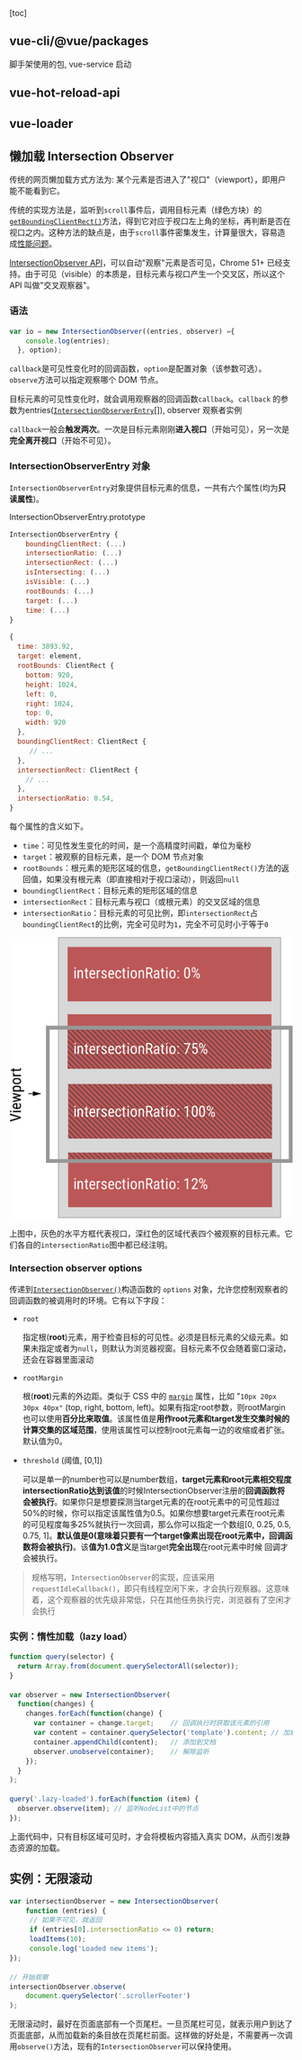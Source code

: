 [toc]

## vue-cli/@vue/packages

脚手架使用的包, vue-service 启动



## vue-hot-reload-api



## vue-loader



## 懒加载 Intersection Observer

传统的网页懒加载方式方法为: 某个元素是否进入了"视口"（viewport），即用户能不能看到它。

传统的实现方法是，监听到`scroll`事件后，调用目标元素（绿色方块）的[`getBoundingClientRect()`](https://developer.mozilla.org/en/docs/Web/API/Element/getBoundingClientRect)方法，得到它对应于视口左上角的坐标，再判断是否在视口之内。这种方法的缺点是，由于`scroll`事件密集发生，计算量很大，容易造成[性能问题](http://www.ruanyifeng.com/blog/2015/09/web-page-performance-in-depth.html)。

[IntersectionObserver API](https://wicg.github.io/IntersectionObserver/)，可以自动"观察"元素是否可见，Chrome 51+ 已经支持。由于可见（visible）的本质是，目标元素与视口产生一个交叉区，所以这个 API 叫做"交叉观察器"。

### 语法

```javascript
var io = new IntersectionObserver((entries, observer) ={
    console.log(entries);
  }, option);
```

`callback`是可见性变化时的回调函数，`option`是配置对象（该参数可选）。`observe`方法可以指定观察哪个 DOM 节点。

目标元素的可见性变化时，就会调用观察器的回调函数`callback`。`callback` 的参数为entries([`IntersectionObserverEntry`](https://developer.mozilla.org/en-US/docs/Web/API/IntersectionObserverEntry)[]), observer 观察者实例

`callback`一般会**触发两次**。一次是目标元素刚刚**进入视口**（开始可见），另一次是**完全离开视口**（开始不可见）。

### IntersectionObserverEntry 对象

`IntersectionObserverEntry`对象提供目标元素的信息，一共有六个属性(均为**只读属性**)。

IntersectionObserverEntry.prototype

```js
IntersectionObserverEntry {
    boundingClientRect: (...)
    intersectionRatio: (...)
    intersectionRect: (...)
    isIntersecting: (...)
    isVisible: (...)
    rootBounds: (...)
    target: (...)
    time: (...)
}
```



```javascript
{
  time: 3893.92,
  target: element,
  rootBounds: ClientRect {
    bottom: 920,
    height: 1024,
    left: 0,
    right: 1024,
    top: 0,
    width: 920
  },
  boundingClientRect: ClientRect {
     // ...
  },
  intersectionRect: ClientRect {
    // ...
  },
  intersectionRatio: 0.54,
}
```

每个属性的含义如下。

- `time`：可见性发生变化的时间，是一个高精度时间戳，单位为毫秒
- `target`：被观察的目标元素，是一个 DOM 节点对象
- `rootBounds`：根元素的矩形区域的信息，`getBoundingClientRect()`方法的返回值，如果没有根元素（即直接相对于视口滚动），则返回`null`
- `boundingClientRect`：目标元素的矩形区域的信息
- `intersectionRect`：目标元素与视口（或根元素）的交叉区域的信息
- `intersectionRatio`：目标元素的可见比例，即`intersectionRect`占`boundingClientRect`的比例，完全可见时为`1`，完全不可见时小于等于`0`

![img](.\imgs\bg2016110202.png)

上图中，灰色的水平方框代表视口，深红色的区域代表四个被观察的目标元素。它们各自的`intersectionRatio`图中都已经注明。

### Intersection observer options

传递到[`IntersectionObserver()`](https://developer.mozilla.org/zh-CN/docs/Web/API/IntersectionObserver/IntersectionObserver)构造函数的 `options` 对象，允许您控制观察者的回调函数的被调用时的环境。它有以下字段：

- `root`

  指定根(**root**)元素，用于检查目标的可见性。必须是目标元素的父级元素。如果未指定或者为`null`，则默认为浏览器视窗。目标元素不仅会随着窗口滚动，还会在容器里面滚动

- `rootMargin` 

  根(**root**)元素的外边距。类似于 CSS 中的  [`margin`](https://developer.mozilla.org/zh-CN/docs/Web/CSS/margin) 属性，比如 "`10px 20px 30px 40px"` (top, right, bottom, left)。如果有指定root参数，则rootMargin也可以使用**百分比来取值**。该属性值是**用作root元素和target发生交集时候的计算交集的区域范围**，使用该属性可以控制root元素每一边的收缩或者扩张。默认值为0。

- `threshold` (阈值, [0,1])

  可以是单一的number也可以是number数组，**target元素和root元素相交程度intersectionRatio达到该值**的时候IntersectionObserver注册的**回调函数将会被执行**。如果你只是想要探测当target元素的在root元素中的可见性超过50%的时候，你可以指定该属性值为0.5。如果你想要target元素在root元素的可见程度每多25%就执行一次回调，那么你可以指定一个数组[0, 0.25, 0.5, 0.75, 1]。**默认值是0(意味着只要有一个target像素出现在root元素中，回调函数将会被执行)**。该**值为1.0含义**是当target**完全出现**在root元素中时候 回调才会被执行。

> 规格写明，`IntersectionObserver`的实现，应该采用`requestIdleCallback()`，即只有线程空闲下来，才会执行观察器。这意味着，这个观察器的优先级非常低，只在其他任务执行完，浏览器有了空闲才会执行

### 实例：惰性加载（lazy load）

```javascript
function query(selector) {
  return Array.from(document.querySelectorAll(selector));
}

var observer = new IntersectionObserver(
  function(changes) {
    changes.forEach(function(change) {
      var container = change.target;	// 回调执行时获取该元素的引用
      var content = container.querySelector('template').content; // 加载模板
      container.appendChild(content);	// 添加到文档
      observer.unobserve(container);	// 解除监听
    });
  }
);

query('.lazy-loaded').forEach(function (item) {
  observer.observe(item); // 监听NodeList中的节点
});
```

上面代码中，只有目标区域可见时，才会将模板内容插入真实 DOM，从而引发静态资源的加载。

## 实例：无限滚动

```javascript
var intersectionObserver = new IntersectionObserver(
    function (entries) {
     // 如果不可见，就返回
     if (entries[0].intersectionRatio <= 0) return;
     loadItems(10);
     console.log('Loaded new items');
});

// 开始观察
intersectionObserver.observe(
	document.querySelector('.scrollerFooter')
);
```

无限滚动时，最好在页面底部有一个页尾栏。一旦页尾栏可见，就表示用户到达了页面底部，从而加载新的条目放在页尾栏前面。这样做的好处是，不需要再一次调用`observe()`方法，现有的`IntersectionObserver`可以保持使用。
